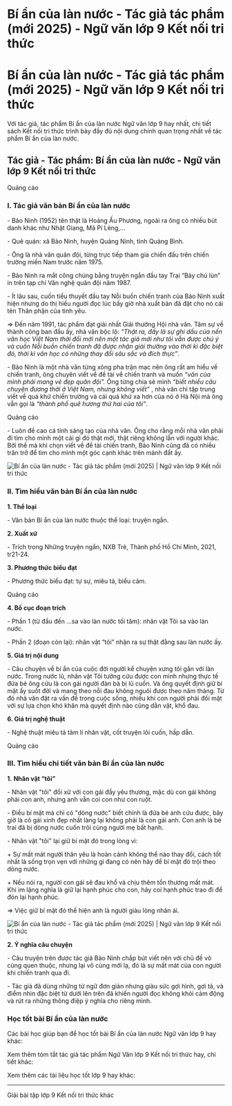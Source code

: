 # Bí ẩn của làn nước - Tác giả tác phẩm (mới 2025) - Ngữ văn lớp 9 Kết nối tri thức

# Bí ẩn của làn nước - Tác giả tác phẩm (mới 2025) - Ngữ văn lớp 9 Kết nối tri thức

Với tác giả, tác phẩm Bí ẩn của làn nước Ngữ văn lớp 9 hay nhất, chi tiết sách Kết nối tri thức trình bày đầy đủ nội dung chính quan trọng nhất về tác phẩm Bí ẩn của làn nước.

## Tác giả - Tác phẩm: Bí ẩn của làn nước - Ngữ văn lớp 9 Kết nối tri thức

Quảng cáo

### **I. Tác giả văn bản Bí ẩn của làn nước**

\- Bảo Ninh (1952) tên thật là Hoàng Ấu Phương, ngoài ra ông cò nhiều bút danh khác như Nhật Giang, Mã Pí Lèng,…

\- Quê quán: xã Bảo Ninh, huyện Quảng Ninh, tỉnh Quảng Bình.

\- Ông là nhà văn quân đội, từng trực tiếp tham gia chiến đấu trên chiến trường miền Nam trước năm 1975.

\- Bảo Ninh ra mắt công chúng bằng truyện ngắn đầu tay Trại “Bảy chú lùn” in trên tạp chí Văn nghệ quân đội năm 1987.

\- Ít lâu sau, cuốn tiểu thuyết đầu tay Nỗi buồn chiến tranh của Bảo Ninh xuất hiện nhưng do thị hiếu người đọc lúc bấy giờ nhà xuất bản đã đặt cho nó cái tên Thân phận của tình yêu.

=> Đến năm 1991, tác phẩm đạt giải nhất Giải thưởng Hội nhà văn. Tâm sự về thành công ban đầu ấy, nhà văn bộc lộ:  _“Thật ra, đấy là sự ghi dấu của nền văn học Việt Nam thời đổi mới nên một tác giả mới như tôi vẫn được chú ý và cuốn Nỗi buồn chiến tranh đã được nhận giải thưởng vào thời kì đặc biệt đó, thời kì văn học có những thay đổi sâu sắc và đích thực”_.

\- Bảo Ninh là một nhà văn từng xông pha trận mạc nên ông rất am hiểu về chiến tranh, ông chuyên viết về đề tài về chiến tranh và muốn  _“văn của mình phải mang vẻ đẹp quân đội”._ Ông từng chia sẻ mình  _“biết nhiều câu chuyện đương thời ở Việt Nam, nhưng không viết”_ , nhà văn chỉ tập trung viết về quá khứ chiến trường và cái quá khứ xa hơn của nó ở Hà Nội mà ông vẫn gọi là  _“thành phố quê hương thứ hai của tôi”_.

Quảng cáo

\- Luôn đề cao cá tính sáng tạo của nhà văn. Ông cho rằng mỗi nhà văn phải đi tìm cho mình một cái gì đó thật mới, thật riêng không lẫn với người khác. Bởi thế mà khi chọn viết về đề tài chiến tranh, Bảo Ninh cũng đã có nhiều trăn trở để tìm cho mình một góc cạnh khác trên mảnh đất ấy.

![Bí ẩn của làn nước - Tác giả tác phẩm \(mới 2025\) | Ngữ văn lớp 9 Kết nối tri thức](https://vietjack.com/soan-van-lop-9-kn/images/tac-gia-tac-pham-bi-an-cua-lan-nuoc.PNG)

### **II. Tìm hiểu văn bản Bí ẩn của làn nước**

**1\. Thể loại**

\- Văn bản Bí ẩn của làn nước thuộc thể loại: truyện ngắn.

**2\. Xuất xứ**

\- Trích trong Những truyện ngắn, NXB Trẻ, Thành phố Hồ Chí Minh, 2021, tr21-24.

**3\. Phương thức biểu đạt**

\- Phương thức biểu đạt: tự sự, miêu tả, biểu cảm.

Quảng cáo

**4\. Bố cục đoạn trích**

\- Phần 1 (từ đầu đến ...sa vào làn nước tối tăm): nhân vật Tôi sa vào làn nước.

\- Phần 2 (đoạn còn lại): nhân vật “tôi” nhận ra sự thật đằng sau làn nước ấy.

**5\. Giá trị nội dung**

\- Câu chuyện về bí ẩn của cuộc đời người kể chuyện xưng tôi gắn với làn nước. Trong nước lũ, nhân vật Tôi tưởng cứu được con mình nhưng thực tế đứa bé ông cứu là con gái người đàn bà bị lũ cuốn. Và ông quyết định giữ bí mật ấy suốt đời và mang theo nỗi đau không nguôi được theo năm tháng. Từ đó nhà văn đặt ra vấn đề trong cuộc sống, nhiều khi con người phải đối mặt với sự lựa chọn khó khăn mà quyết định nào cũng dằn vặt, khổ đau.

**6\. Giá trị nghệ thuật**

\- Nghệ thuật miêu tả tâm lí nhân vật, cốt truyện lôi cuốn, hấp dẫn.

Quảng cáo

### **III. Tìm hiểu chi tiết văn bản Bí ẩn của làn nước**

**1.** **Nhân vật “tôi”**

\- Nhân vật "tôi" đối xử với con gái đầy yêu thương, mặc dù con gái không phải con anh, nhưng anh vẫn coi con như con ruột.

\- Điều bí mật mà chỉ có "dòng nước" biết chính là đứa bé anh cứu được, bây giờ là cô gái xinh đẹp nhất làng lại không phải là con gái anh. Con anh là bé trai đã bị dòng nước cuốn trôi cùng người mẹ bất hạnh.

\- Nhân vật "tôi" lại giữ bí mật đó trong lòng vì:

\+ Sự mất mát người thân yêu là hoàn cảnh không thể nào thay đổi, cách tốt nhất là sống trọn vẹn với những gì đang có nên hãy để bí mật đó trội theo dòng nước.

\+ Nếu nói ra, người con gái sẽ đau khổ và chịu thêm tổn thương mất mát. Khi im lặng nghĩa là giữ lại hạnh phúc cho con, hãy coi hạnh phúc trao đi để đón lại hạnh phúc.

=> Việc giữ bí mật đó thể hiện anh là người giàu lòng nhân ái.

![Bí ẩn của làn nước - Tác giả tác phẩm \(mới 2025\) | Ngữ văn lớp 9 Kết nối tri thức](https://vietjack.com/soan-van-lop-9-kn/images/tac-gia-tac-pham-bi-an-cua-lan-nuoc-1.PNG)

**2\. Ý nghĩa câu chuyện**

\- Câu truyện trên được tác giả Bảo Ninh chắp bút viết nên với chủ đề vô cùng quen thuộc, nhưng lại vô cùng mới lạ, đó là sự mất mát của con người khi chiến tranh qua đi. 

\- Tác giả đã dùng những từ ngữ đơn giản nhưng giàu sức gợi hình, gợi tả, và điểm nhìn đặc biệt từ dưới lên trên đã khiến người đọc không khỏi cảm động và rút ra những thông điệp ý nghĩa cho riêng mình.

### **Học tốt bài Bí ẩn của làn nước**

Các bài học giúp bạn để học tốt bài Bí ẩn của làn nước Ngữ văn lớp 9 hay khác:

Xem thêm tóm tắt tác giả tác phẩm Ngữ Văn lớp 9 Kết nối tri thức hay, chi tiết khác:

Xem thêm các tài liệu học tốt lớp 9 hay khác:

* * *

Giải bài tập lớp 9 Kết nối tri thức khác
